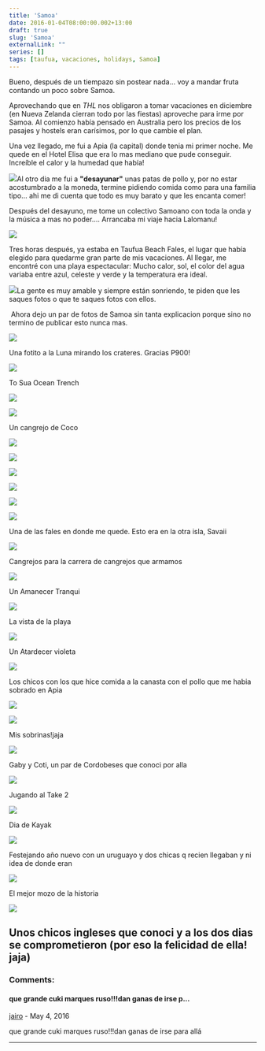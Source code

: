 ```yaml
---
title: 'Samoa'
date: 2016-01-04T08:00:00.002+13:00
draft: true
slug: 'Samoa'
externalLink: ""
series: []
tags: [taufua, vacaciones, holidays, Samoa]
---
```


  
Bueno, después de un tiempazo sin postear nada... voy a mandar fruta contando un poco sobre Samoa.  
  
Aprovechando que en _THL_ nos obligaron a tomar vacaciones en diciembre (en Nueva Zelanda cierran todo por las fiestas) aproveche para irme por Samoa. Al comienzo había pensado en Australia pero los precios de los pasajes y hostels eran carísimos, por lo que cambie el plan.  
  
[](https://www.blogger.com/null)  
  
Una vez llegado, me fui a Apia (la capital) donde tenia mi primer noche. Me quede en el Hotel Elisa que era lo mas mediano que pude conseguir. Increíble el calor y la humedad que había!  
  
[![](https://1.bp.blogspot.com/-hpiYj2_sVwk/VzOSjXLEdgI/AAAAAAAAifE/WHNv1tj90pQ99UkNr2qe065u3iXc3wznwCLcB/s400/samoa_upolu_180.jpg)](https://1.bp.blogspot.com/-hpiYj2_sVwk/VzOSjXLEdgI/AAAAAAAAifE/WHNv1tj90pQ99UkNr2qe065u3iXc3wznwCLcB/s1600/samoa_upolu_180.jpg)Al otro dia me fui a **"desayunar"** unas patas de pollo y, por no estar acostumbrado a la moneda, termine pidiendo comida como para una familia tipo... ahi me di cuenta que todo es muy barato y que les encanta comer!  
  
Después del desayuno, me tome un colectivo Samoano con toda la onda y la música a mas no poder.... Arrancaba mi viaje hacia Lalomanu!  
  
[![](https://4.bp.blogspot.com/-torQjAUvGJ0/VzOOqQpT-fI/AAAAAAAAidw/qx7Nc1QIcZsANNmIOfkMnBSwlILNBJ-WwCLcB/s320/DSCN2099.JPG)](https://4.bp.blogspot.com/-torQjAUvGJ0/VzOOqQpT-fI/AAAAAAAAidw/qx7Nc1QIcZsANNmIOfkMnBSwlILNBJ-WwCLcB/s1600/DSCN2099.JPG)  
  
Tres horas después, ya estaba en Taufua Beach Fales, el lugar que había elegido para quedarme gran parte de mis vacaciones. Al llegar, me encontré con una playa espectacular: Mucho calor, sol, el color del agua variaba entre azul, celeste y verde y la temperatura era ideal.  
  
  
  
  
  
  
  
  
[![](https://4.bp.blogspot.com/-2jASbQOfYtU/VzOOcuzaUTI/AAAAAAAAidA/XBXa0KhAzfsM_cF0EIzEdCi2sh6o6-9dwCLcB/s400/DSCN2106.JPG)](https://4.bp.blogspot.com/-2jASbQOfYtU/VzOOcuzaUTI/AAAAAAAAidA/XBXa0KhAzfsM_cF0EIzEdCi2sh6o6-9dwCLcB/s1600/DSCN2106.JPG)La gente es muy amable y siempre están sonriendo, te piden que les saques fotos o que te saques fotos con ellos.  

 Ahora dejo un par de fotos de Samoa sin tanta explicacion porque sino no termino de publicar esto nunca mas.  
  
  
  
  

[![](https://3.bp.blogspot.com/-FAZ3pEwJizA/VzOOdXjpaYI/AAAAAAAAidE/LyJGmhWdbXs6lq5nE_UOZjTkrTw0j0v0ACLcB/s640/DSCN2153.JPG)](https://3.bp.blogspot.com/-FAZ3pEwJizA/VzOOdXjpaYI/AAAAAAAAidE/LyJGmhWdbXs6lq5nE_UOZjTkrTw0j0v0ACLcB/s1600/DSCN2153.JPG)

Una fotito a la Luna mirando los crateres. Gracias P900! 

[![](https://2.bp.blogspot.com/-J40CTVOtJJo/VzOOd_oLSWI/AAAAAAAAidI/b83dmTnnF4IEXllcQMjtRdOC3dR2hjs9gCLcB/s400/DSCN2271.JPG)](https://2.bp.blogspot.com/-J40CTVOtJJo/VzOOd_oLSWI/AAAAAAAAidI/b83dmTnnF4IEXllcQMjtRdOC3dR2hjs9gCLcB/s1600/DSCN2271.JPG)

To Sua Ocean Trench

[![](https://4.bp.blogspot.com/-iG_ZLf2lljc/VzOOfOx1-_I/AAAAAAAAidM/fj6Mrn4DDHsEn7xIAWeYZ5dmVFPRRKsmACLcB/s400/DSCN2281.JPG)](https://4.bp.blogspot.com/-iG_ZLf2lljc/VzOOfOx1-_I/AAAAAAAAidM/fj6Mrn4DDHsEn7xIAWeYZ5dmVFPRRKsmACLcB/s1600/DSCN2281.JPG)

  

[![](https://1.bp.blogspot.com/-8P2fOvKCvDU/VzOOg4DtR4I/AAAAAAAAidQ/vZIXHhq_avw2hZ5PvoHRipP7k3zGpvszwCLcB/s400/DSCN2301.JPG)](https://1.bp.blogspot.com/-8P2fOvKCvDU/VzOOg4DtR4I/AAAAAAAAidQ/vZIXHhq_avw2hZ5PvoHRipP7k3zGpvszwCLcB/s1600/DSCN2301.JPG)

Un cangrejo de Coco

  

[![](https://1.bp.blogspot.com/-5mWIe6wELxk/VzOOhUfPn5I/AAAAAAAAidU/rUHfynveA_UQoxvjF7875o_mQV1bI47HgCLcB/s400/DSCN2336.JPG)](https://1.bp.blogspot.com/-5mWIe6wELxk/VzOOhUfPn5I/AAAAAAAAidU/rUHfynveA_UQoxvjF7875o_mQV1bI47HgCLcB/s1600/DSCN2336.JPG)

  

[![](https://2.bp.blogspot.com/-13f8Rus4pao/VzOOiy9rXHI/AAAAAAAAidY/3jYeGyma1BkbWhbsJvjMmxzXcAmldnimACLcB/s400/DSCN2343.JPG)](https://2.bp.blogspot.com/-13f8Rus4pao/VzOOiy9rXHI/AAAAAAAAidY/3jYeGyma1BkbWhbsJvjMmxzXcAmldnimACLcB/s1600/DSCN2343.JPG)

  

[![](https://3.bp.blogspot.com/-3GdrJ-bn5aA/VzOOjdzgKmI/AAAAAAAAidc/RC7OLnJs_f4fwBdrv4PwBfGtEWHZ1amxgCLcB/s400/DSCN2480.JPG)](https://3.bp.blogspot.com/-3GdrJ-bn5aA/VzOOjdzgKmI/AAAAAAAAidc/RC7OLnJs_f4fwBdrv4PwBfGtEWHZ1amxgCLcB/s1600/DSCN2480.JPG)

  

[![](https://4.bp.blogspot.com/-m5Kpd4e58cg/VzOOkyNA9lI/AAAAAAAAidg/n5Wk6fR0tUU096sWcM-oCMaL5w26CMLxACLcB/s400/DSCN2557.JPG)](https://4.bp.blogspot.com/-m5Kpd4e58cg/VzOOkyNA9lI/AAAAAAAAidg/n5Wk6fR0tUU096sWcM-oCMaL5w26CMLxACLcB/s1600/DSCN2557.JPG)

  

[![](https://1.bp.blogspot.com/-K6BvJne4jE8/VzOOlJwRilI/AAAAAAAAidk/lX5ebxYzB80aKBfOFH0GKqBKy4b0jAyDACLcB/s400/DSCN2651.JPG)](https://1.bp.blogspot.com/-K6BvJne4jE8/VzOOlJwRilI/AAAAAAAAidk/lX5ebxYzB80aKBfOFH0GKqBKy4b0jAyDACLcB/s1600/DSCN2651.JPG)

  

[![](https://1.bp.blogspot.com/-W5Rr8aU1R7E/VzOOm7eUxuI/AAAAAAAAido/lThO228IYMc9nOdt-qfczitkzVZPu-DkQCLcB/s400/DSCN2740.JPG)](https://1.bp.blogspot.com/-W5Rr8aU1R7E/VzOOm7eUxuI/AAAAAAAAido/lThO228IYMc9nOdt-qfczitkzVZPu-DkQCLcB/s1600/DSCN2740.JPG)

Una de las fales en donde me quede. Esto era en la otra isla, Savaii 

[![](https://1.bp.blogspot.com/-HPE6WLRL0vg/VzOOnQHjHTI/AAAAAAAAids/vJwusF4N-FYRphrGJ7PM8h2ZK9YTyronwCLcB/s400/DSCN2757.JPG)](https://1.bp.blogspot.com/-HPE6WLRL0vg/VzOOnQHjHTI/AAAAAAAAids/vJwusF4N-FYRphrGJ7PM8h2ZK9YTyronwCLcB/s1600/DSCN2757.JPG)

Cangrejos para la carrera de cangrejos que armamos

  

[![](https://4.bp.blogspot.com/-ss6jKNVl2kU/VzOOtPjJP5I/AAAAAAAAid0/W8yMYOPfT0Q5VdFT-8SQ-Q8K_g7A6QB-ACLcB/s400/DSCN2768.JPG)](https://4.bp.blogspot.com/-ss6jKNVl2kU/VzOOtPjJP5I/AAAAAAAAid0/W8yMYOPfT0Q5VdFT-8SQ-Q8K_g7A6QB-ACLcB/s1600/DSCN2768.JPG)

Un Amanecer Tranqui

  

[![](https://2.bp.blogspot.com/-nQLc3G5MNFA/VzOOvDKKMjI/AAAAAAAAid4/GVQTPYGcFisqA5WZ_POLR3UJfA1njYXoACLcB/s400/DSCN2805.JPG)](https://2.bp.blogspot.com/-nQLc3G5MNFA/VzOOvDKKMjI/AAAAAAAAid4/GVQTPYGcFisqA5WZ_POLR3UJfA1njYXoACLcB/s1600/DSCN2805.JPG)

La vista de la playa

  

[![](https://1.bp.blogspot.com/-YAKpO7mzNyw/VzOOw6LwmKI/AAAAAAAAieA/PWXfOQJNZn4BKbTtKYiAzp4c_C3BPwocACLcB/s400/FSCN2499.JPG)](https://1.bp.blogspot.com/-YAKpO7mzNyw/VzOOw6LwmKI/AAAAAAAAieA/PWXfOQJNZn4BKbTtKYiAzp4c_C3BPwocACLcB/s1600/FSCN2499.JPG)

Un Atardecer violeta

  

[![](https://2.bp.blogspot.com/-PVWRNaWEyTg/VzOOwPd-D9I/AAAAAAAAid8/_qu_6FHZa7EluMBzNKS2tIWoOtR35wMNACLcB/s400/IMG_20151226_162023.jpg)](https://2.bp.blogspot.com/-PVWRNaWEyTg/VzOOwPd-D9I/AAAAAAAAid8/_qu_6FHZa7EluMBzNKS2tIWoOtR35wMNACLcB/s1600/IMG_20151226_162023.jpg)

Los chicos con los que hice comida a la canasta con el pollo que me habia sobrado en Apia

  

[![](https://2.bp.blogspot.com/-HoWpkaewehc/VzOOxprBWbI/AAAAAAAAieE/GGLnW5gqR_89Fnep2F-ribe4JFl4lrAwACLcB/s400/IMG_20151226_162545.jpg)](https://2.bp.blogspot.com/-HoWpkaewehc/VzOOxprBWbI/AAAAAAAAieE/GGLnW5gqR_89Fnep2F-ribe4JFl4lrAwACLcB/s1600/IMG_20151226_162545.jpg)

  

  

[![](https://1.bp.blogspot.com/-EzELm2kSX98/VzOOybEcRhI/AAAAAAAAieM/NbD5KKSWQkwETLtAYaVEpl93ugoLNLMLQCLcB/s400/IMG_20151226_201112.jpg)](https://1.bp.blogspot.com/-EzELm2kSX98/VzOOybEcRhI/AAAAAAAAieM/NbD5KKSWQkwETLtAYaVEpl93ugoLNLMLQCLcB/s1600/IMG_20151226_201112.jpg)

Mis sobrinas!jaja 

[![](https://4.bp.blogspot.com/-PhGddP7p4tE/VzOO0ref2-I/AAAAAAAAieY/RriEUZNJb7gGrIaVA4zU4VRfOkd7cpXPQCLcB/s400/IMG_20151229_182847.jpg)](https://4.bp.blogspot.com/-PhGddP7p4tE/VzOO0ref2-I/AAAAAAAAieY/RriEUZNJb7gGrIaVA4zU4VRfOkd7cpXPQCLcB/s1600/IMG_20151229_182847.jpg)

Gaby y Coti, un par de Cordobeses que conoci por alla

  

[![](https://2.bp.blogspot.com/-UWfnQkBFmFQ/VzOO0UK8V9I/AAAAAAAAieU/YZkJnTe98OUWwK07pslqL2JmyX7ixzTcACLcB/s400/IMG_20151230_151219.jpg)](https://2.bp.blogspot.com/-UWfnQkBFmFQ/VzOO0UK8V9I/AAAAAAAAieU/YZkJnTe98OUWwK07pslqL2JmyX7ixzTcACLcB/s1600/IMG_20151230_151219.jpg)

Jugando al Take 2

  

[![](https://3.bp.blogspot.com/-PytWLe2AQCw/VzOO0ylXUzI/AAAAAAAAiec/AWaVrw3Ndlo3QCRYdSOJ1o4yn2pACku9wCLcB/s400/IMG_20151231_121257.jpg)](https://3.bp.blogspot.com/-PytWLe2AQCw/VzOO0ylXUzI/AAAAAAAAiec/AWaVrw3Ndlo3QCRYdSOJ1o4yn2pACku9wCLcB/s1600/IMG_20151231_121257.jpg)

Dia de Kayak

  

[![](https://1.bp.blogspot.com/-CJsUtz7N9bE/VzOO2K50fUI/AAAAAAAAieg/i3RAfRfpxq8YM4pmNZecAW78zmOn38MbwCLcB/s400/IMG_20151231_223034.jpg)](https://1.bp.blogspot.com/-CJsUtz7N9bE/VzOO2K50fUI/AAAAAAAAieg/i3RAfRfpxq8YM4pmNZecAW78zmOn38MbwCLcB/s1600/IMG_20151231_223034.jpg)

Festejando año nuevo con un uruguayo y dos chicas q recien llegaban y ni idea de donde eran

  

[![](https://3.bp.blogspot.com/-Ftfxxy1oPXE/VzOO2U9SzvI/AAAAAAAAiek/yo7-i_VxJV0-wQGQX5_lKqJn7hdrpHyvwCLcB/s400/IMG_20151231_223532.jpg)](https://3.bp.blogspot.com/-Ftfxxy1oPXE/VzOO2U9SzvI/AAAAAAAAiek/yo7-i_VxJV0-wQGQX5_lKqJn7hdrpHyvwCLcB/s1600/IMG_20151231_223532.jpg)

El mejor mozo de la historia

  

[![](https://3.bp.blogspot.com/-UIXz5YPbAtY/VzOO2ediW1I/AAAAAAAAieo/3_JTa2BhYgAoqqFwt2BF_xLPj-1quJEbgCLcB/s400/IMG_20151231_223604.jpg)](https://3.bp.blogspot.com/-UIXz5YPbAtY/VzOO2ediW1I/AAAAAAAAieo/3_JTa2BhYgAoqqFwt2BF_xLPj-1quJEbgCLcB/s1600/IMG_20151231_223604.jpg)

Unos chicos ingleses que conoci y a los dos dias se comprometieron (por eso la felicidad de ella! jaja)
---
### Comments:
#### que grande cuki marques ruso!!!dan ganas de irse p...
[jairo](https://www.blogger.com/profile/10144716394089982733 "noreply@blogger.com") - <time datetime="2016-05-20T01:34:08.962+12:00">May 4, 2016</time>

que grande cuki marques ruso!!!dan ganas de irse para allá
<hr />
